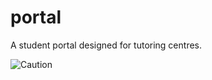 # portal
A student portal designed for tutoring centres.

![Caution](https://img.shields.io/badge/Caution-Read%20carefully-yellow)
